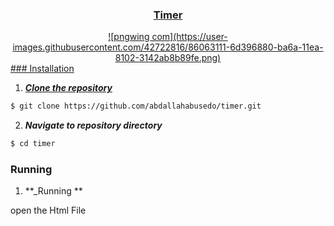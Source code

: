 <div align="center">
<a href="https://github.com/abdallahabusedo/timer" rel="noopener">


</div>
<h3 align="center">Timer</h3>
<div align="center">![pngwing com](https://user-images.githubusercontent.com/42722816/86063111-6d396880-ba6a-11ea-8102-3142ab8b89fe.png)</div>
### Installation

1. **_Clone the repository_**

```sh
$ git clone https://github.com/abdallahabusedo/timer.git
```
2. **_Navigate to repository directory_**
```sh
$ cd timer
```
### Running

1. **_Running **

open the Html File 

